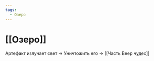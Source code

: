 ```yaml
---
tags:
  - Озеро
---
```

# [[Озеро]]
Артефакт излучает свет -> Уничтожить его -> [[Часть Веер чудес]]